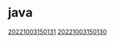 # java
[20221003150131](/zet/20221003150131/README.md)
[20221003150130](/zet/20221003150130/README.md)

